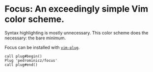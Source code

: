 # Focus: An exceedingly simple Vim color scheme.

Syntax highlighting is mostly unnecessary. This color scheme does the necessary: the bare minimum.

Focus can be installed with [`vim-plug`][1].

    call plug#begin()
    Plug 'pedrominicz/focus'
    call plug#end()

[1]: https://github.com/junegunn/vim-plug
